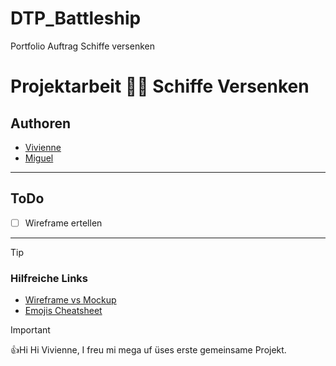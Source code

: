 # DTP_Battleship
Portfolio Auftrag Schiffe versenken


# Projektarbeit :ship::boom: Schiffe Versenken 
## Authoren
- [Vivienne](https://github.com/Vivienne-00)
- [Miguel](https://github.com/EMCninja3)

---
## ToDo
- [ ] Wireframe ertellen
---

> [!TIP]
> ### Hilfreiche Links
> - [Wireframe vs Mockup](https://www.webschmoeker.de/webdesign/unterschied-wireframe-und-mockup/)
> - [Emojis Cheatsheet](https://github.com/ikatyang/emoji-cheat-sheet/blob/master/README.md)


> [!IMPORTANT]
>:+1:Hi Hi Vivienne, I freu mi mega uf üses erste gemeinsame Projekt. 
